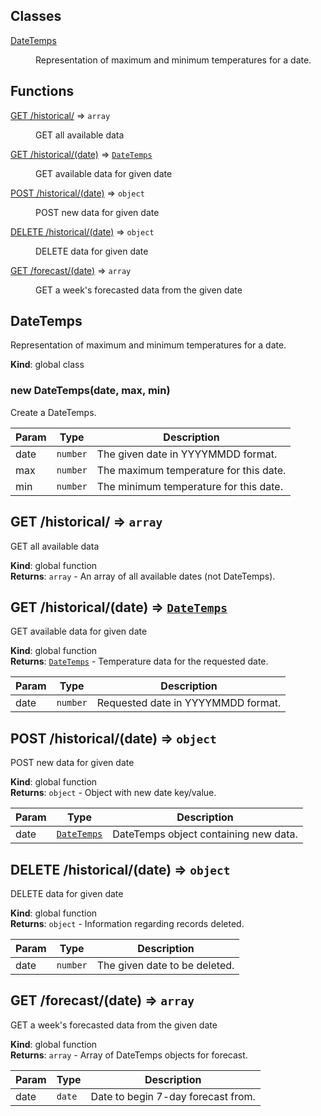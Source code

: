 ## Classes

<dl>
<dt><a href="#DateTemps">DateTemps</a></dt>
<dd><p>Representation of maximum and minimum temperatures for a date.</p>
</dd>
</dl>

## Functions

<dl>
<dt><a href="#GET /historical/">GET /historical/</a> ⇒ <code>array</code></dt>
<dd><p>GET all available data</p>
</dd>
<dt><a href="#GET /historical/">GET /historical/(date)</a> ⇒ <code><a href="#DateTemps">DateTemps</a></code></dt>
<dd><p>GET available data for given date</p>
</dd>
<dt><a href="#POST /historical/">POST /historical/(date)</a> ⇒ <code>object</code></dt>
<dd><p>POST new data for given date</p>
</dd>
<dt><a href="#DELETE /historical/">DELETE /historical/(date)</a> ⇒ <code>object</code></dt>
<dd><p>DELETE data for given date</p>
</dd>
<dt><a href="#GET /forecast/">GET /forecast/(date)</a> ⇒ <code>array</code></dt>
<dd><p>GET a week&#39;s forecasted data from the given date</p>
</dd>
</dl>

<a name="DateTemps"></a>

## DateTemps
Representation of maximum and minimum temperatures for a date.

**Kind**: global class  
<a name="new_DateTemps_new"></a>

### new DateTemps(date, max, min)
Create a DateTemps.


| Param | Type | Description |
| --- | --- | --- |
| date | <code>number</code> | The given date in YYYYMMDD format. |
| max | <code>number</code> | The maximum temperature for this date. |
| min | <code>number</code> | The minimum temperature for this date. |

<a name="GET /historical/"></a>

## GET /historical/ ⇒ <code>array</code>
GET all available data

**Kind**: global function  
**Returns**: <code>array</code> - An array of all available dates (not DateTemps).  
<a name="GET /historical/"></a>

## GET /historical/(date) ⇒ <code>[DateTemps](#DateTemps)</code>
GET available data for given date

**Kind**: global function  
**Returns**: <code>[DateTemps](#DateTemps)</code> - Temperature data for the requested date.  

| Param | Type | Description |
| --- | --- | --- |
| date | <code>number</code> | Requested date in YYYYMMDD format. |

<a name="POST /historical/"></a>

## POST /historical/(date) ⇒ <code>object</code>
POST new data for given date

**Kind**: global function  
**Returns**: <code>object</code> - Object with new date key/value.  

| Param | Type | Description |
| --- | --- | --- |
| date | <code>[DateTemps](#DateTemps)</code> | DateTemps object containing new data. |

<a name="DELETE /historical/"></a>

## DELETE /historical/(date) ⇒ <code>object</code>
DELETE data for given date

**Kind**: global function  
**Returns**: <code>object</code> - Information regarding records deleted.  

| Param | Type | Description |
| --- | --- | --- |
| date | <code>number</code> | The given date to be deleted. |

<a name="GET /forecast/"></a>

## GET /forecast/(date) ⇒ <code>array</code>
GET a week's forecasted data from the given date

**Kind**: global function  
**Returns**: <code>array</code> - Array of DateTemps objects for forecast.  

| Param | Type | Description |
| --- | --- | --- |
| date | <code>date</code> | Date to begin 7-day forecast from. |


